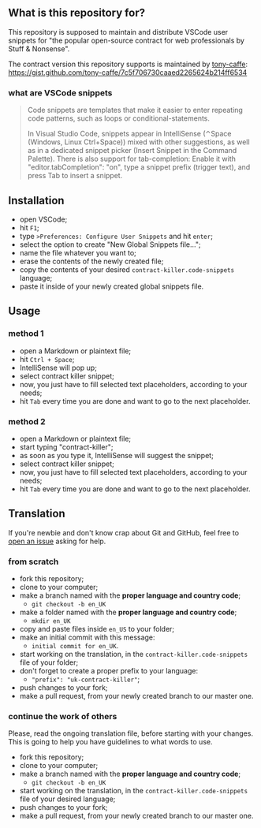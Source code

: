 ## What is this repository for?

This repository is supposed to maintain and distribute VSCode user snippets for "the popular open-source contract for web professionals by Stuff & Nonsense".

The contract version this repository supports is maintained by [tony-caffe][tony]:
https://gist.github.com/tony-caffe/7c5f706730caaed2265624b214ff6534

### what are VSCode snippets

> Code snippets are templates that make it easier to enter repeating code patterns, such as loops or conditional-statements.
>
> In Visual Studio Code, snippets appear in IntelliSense (⌃Space (Windows, Linux Ctrl+Space)) mixed with other suggestions, as well as in a dedicated snippet picker (Insert Snippet in the Command Palette). There is also support for tab-completion: Enable it with "editor.tabCompletion": "on", type a snippet prefix (trigger text), and press Tab to insert a snippet.

[tony]: https://gist.github.com/tony-caffe

## Installation

- open VSCode;
- hit `F1`;
- type `>Preferences: Configure User Snippets` and hit `enter`;
- select the option to create "New Global Snippets file...";
- name the file whatever you want to;
- erase the contents of the newly created file;
- copy the contents of your desired `contract-killer.code-snippets` language;
- paste it inside of your newly created global snippets file.

## Usage

### method 1

- open a Markdown or plaintext file;
- hit `Ctrl + Space`;
- IntelliSense will pop up;
- select contract killer snippet;
- now, you just have to fill selected text placeholders, according to your needs;
- hit `Tab` every time you are done and want to go to the next placeholder.

### method 2

- open a Markdown or plaintext file;
- start typing "contract-killer";
- as soon as you type it, IntelliSense will suggest the snippet;
- select contract killer snippet;
- now, you just have to fill selected text placeholders, according to your needs;
- hit `Tab` every time you are done and want to go to the next placeholder.

## Translation

If you're newbie and don't know crap about Git and GitHub, feel free to [open an issue][new-issue] asking for help.

[new-issue]: https://github.com/riservato-xyz/contract-killer/issues/new

### from scratch

- fork this repository;
- clone to your computer;
- make a branch named with the **proper language and country code**;
  - `git checkout -b en_UK`
- make a folder named with the **proper language and country code**;
  - `mkdir en_UK`
- copy and paste files inside `en_US` to your folder;
- make an initial commit with this message:
  - `initial commit for en_UK`.
- start working on the translation, in the `contract-killer.code-snippets` file of your folder;
- don't forget to create a proper prefix to your language:
  - `"prefix": "uk-contract-killer"`;
- push changes to your fork;
- make a pull request, from your newly created branch to our master one.

### continue the work of others

Please, read the ongoing translation file, before starting with your changes. This is going to help you have guidelines to what words to use.

- fork this repository;
- clone to your computer;
- make a branch named with the **proper language and country code**;
  - `git checkout -b en_UK`
- start working on the translation, in the `contract-killer.code-snippets` file of your desired language;
- push changes to your fork;
- make a pull request, from your newly created branch to our master one.
